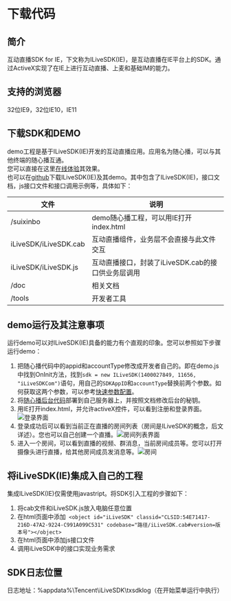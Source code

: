 # 下载代码

## 简介
互动直播SDK for IE，下文称为ILiveSDK(IE)，是互动直播在IE平台上的SDK。通过ActiveX实现了在IE上进行互动直播、上麦和基础IM的能力。

## 支持的浏览器
32位IE9，32位IE10，IE11

## 下载SDK和DEMO
demo工程是基于ILiveSDK(IE)开发的互动直播应用。应用名为随心播，可以与其他终端的随心播互通。   
您可以直接在这里[在线体验](https://sxb.qcloud.com/webdemo/index.html)其效果。   
也可以在[github](https://github.com/zhaoyang21cn/ILiveSDK_Web_Demos)下载ILiveSDK(IE)及其demo。其中包含了ILiveSDK(IE)，接口文档，js接口文件和接口调用示例等，具体如下：
  

文件 | 说明 | 
----|------|
/suixinbo | demo随心播工程，可以用IE打开index.html  | 
iLiveSDK/iLiveSDK.cab | 互动直播组件，业务层不会直接与此文件交互  | 
iLiveSDK/iLiveSDK.js | 互动直播接口，封装了iLiveSDK.cab的接口供业务层调用  | 
/doc | 相关文档  | 
/tools | 开发者工具 | 


## demo运行及其注意事项
运行demo可以对ILiveSDK(IE)具备的能力有个直观的印象。您可以参照如下步骤运行demo：

 1. 把随心播代码中的appid和accountType修改成开发者自己的。即在demo.js中找到OnInit方法，找到`sdk = new ILiveSDK(1400027849, 11656, "iLiveSDKCom")`语句，用自己的`SDKAppID`和`accountType`替换前两个参数。如何获取这两个参数，可以参考[快速参数配置](http://tce.fsphere.cn/document/product/268/7599)。
 2. 将[随心播后台代码](https://github.com/zhaoyang21cn/SuiXinBoPHPServer)部署到自己服务器上，并按照文档修改后台的秘钥。
 2. 用IE打开index.html，并允许activeX控件，可以看到注册和登录界面。
 ![登录界面](http://mc.qcloudimg.com/static/img/cf9dec67f37159dc9fec9d529dcf47f1/image.png)
 3. 登录成功后可以看到当前正在直播的房间列表（房间是ILiveSDK的概念，后文详述）。您也可以自己创建一个直播。![房间列表界面](http://mc.qcloudimg.com/static/img/82fcdb2dfad54efd80d3c9ed4b5c5d8a/image.png)
 4. 进入一个房间，可以看到直播的视频、群消息，当前房间成员等。您可以打开摄像头进行直播，给其他房间成员发消息等。![房间](http://mc.qcloudimg.com/static/img/43f1047c1d00f70de63b9a287ff55973/image.png)

## 将iLiveSDK(IE)集成入自己的工程
集成ILiveSDK(IE)仅需使用javastript。将SDK引入工程的步骤如下：

 1. 将cab文件和iLiveSDK.js放入电脑任意位置
 2. 在html页面中添加`
<object id="iLiveSDK" classid="CLSID:54E71417-216D-47A2-9224-C991A099C531" codebase="路径/iLiveSDK.cab#version=版本号"></object>`
 3. 在html页面中添加js接口文件<script type="text/javascript" src="路径/iLiveSDK.js"></script>
 4. 调用iLiveSDK中的接口实现业务需求

## SDK日志位置
日志地址：%appdata%\Tencent\iLiveSDK\txsdklog（在开始菜单运行中执行）
